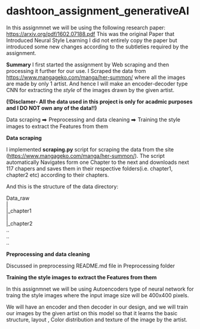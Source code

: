 # dashtoon_assignment_generativeAI
In this assignmnet we will be using the following research paper:
https://arxiv.org/pdf/1602.07188.pdf
This was the original Paper that Introduced Neural Style Learning
I did not entirely copy the paper but introduced some new changes according to the subtleties required by the assignment. 


**Summary**
I first started the assignment by Web scraping and then processing it further for our use.
I Scraped the data from  https://www.mangageko.com/manga/her-summon/
where all the images are made by only 1 artist. And hence I will make an encoder-decoder type CNN for extracting the *style* of the images drawn by the given artist. 





**(!Disclamer- All the data used in this project is only for acadmic purposes and I DO NOT own any of the data!!)**

Data scraping  ⮕  Preprocessing and data cleaning ⮕ Training the style images to extract the Features from them


**Data scraping**

I implemented **scraping.py** script for scraping the data from the site (https://www.mangageko.com/manga/her-summon/). The script automatically Navigates form one Chapter to the next and downloads next 117 chapers and saves them in their respective folders(i.e. chapter1, chapter2 etc)  according to their chapters. 

And this is the structure of the data directory:

Data_raw<br>
|<br>
|_chapter1<br>
|<br>
|_chapter2<br>
..<br>
..<br>
..<br>

**Preprocessing and data cleaning**

Discussed in preprocessing README.md file in Preprocessing folder

**Training the style images to extract the Features from them**

In this assignmnet we will be using Autoencoders type of neural network for traing the style images where the input image size will be 400x400 pixels. 

We will have an encoder and then decoder in our design, and we will train our images by the given artist on this model so that it learns the basic structure, layout , Color distribution and texture of the image by the artist.


